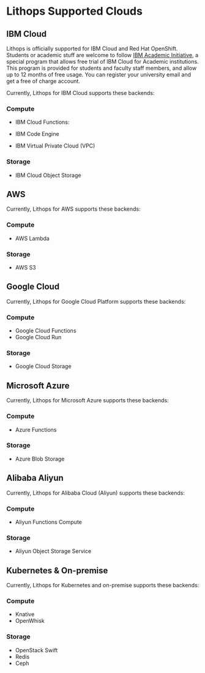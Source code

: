 # Lithops Supported Clouds

## IBM Cloud
Lithops is officially supported for IBM Cloud and Red Hat OpenShift. Students or academic stuff are welcome to follow [IBM Academic Initiative](https://ibm.biz/academic), a special program that allows free trial of IBM Cloud for Academic institutions. This program is provided for students and faculty staff members, and allow up to 12 months of free usage. You can register your university email and get a free of charge account.

Currently, Lithops for IBM Cloud supports these backends:

### Compute
- IBM Cloud Functions:

- IBM Code Engine

- IBM Virtual Private Cloud (VPC)

### Storage
- IBM Cloud Object Storage

## AWS

Currently, Lithops for AWS supports these backends:

### Compute
- AWS Lambda


### Storage
- AWS S3


## Google Cloud

Currently, Lithops for Google Cloud Platform supports these backends:

### Compute
- Google Cloud Functions
- Google Cloud Run


### Storage
- Google Cloud Storage


## Microsoft Azure
Currently, Lithops for Microsoft Azure supports these backends:

### Compute
- Azure Functions


### Storage
- Azure Blob Storage


## Alibaba Aliyun

Currently, Lithops for Alibaba Cloud (Aliyun) supports these backends:

### Compute
- Aliyun Functions Compute


### Storage
- Aliyun Object Storage Service


## Kubernetes & On-premise

Currently, Lithops for Kubernetes and on-premise supports these backends:

### Compute
- Knative
- OpenWhisk

### Storage
- OpenStack Swift
- Redis
- Ceph
